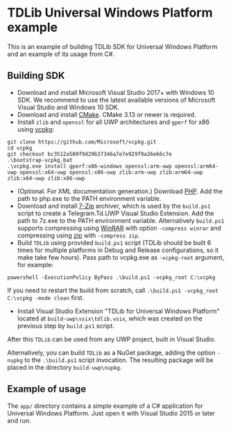 # TDLib Universal Windows Platform example

This is an example of building TDLib SDK for Universal Windows Platform and an example of its usage from C#.

## Building SDK

* Download and install Microsoft Visual Studio 2017+ with Windows 10 SDK. We recommend to use the latest available versions of Microsoft Visual Studio and Windows 10 SDK.
* Download and install [CMake](https://cmake.org/download/). CMake 3.13 or newer is required.
* Install `zlib` and `openssl` for all UWP architectures and `gperf` for x86 using [vcpkg](https://github.com/Microsoft/vcpkg#quick-start):
```
git clone https://github.com/Microsoft/vcpkg.git
cd vcpkg
git checkout bc3512a509f9d29b37346a7e7e929f9a26e66c7e
.\bootstrap-vcpkg.bat
.\vcpkg.exe install gperf:x86-windows openssl:arm-uwp openssl:arm64-uwp openssl:x64-uwp openssl:x86-uwp zlib:arm-uwp zlib:arm64-uwp zlib:x64-uwp zlib:x86-uwp
```
* (Optional. For XML documentation generation.) Download [PHP](https://windows.php.net/download). Add the path to php.exe to the PATH environment variable.
* Download and install [7-Zip](http://www.7-zip.org/download.html) archiver, which is used by the `build.ps1` script to create a Telegram.Td.UWP Visual Studio Extension. Add the path to 7z.exe to the PATH environment variable.
  Alternatively `build.ps1` supports compressing using [WinRAR](https://en.wikipedia.org/wiki/WinRAR) with option `-compress winrar` and compressing using [zip](http://gnuwin32.sourceforge.net/packages/zip.htm) with `-compress zip`.
* Build `TDLib` using provided `build.ps1` script (TDLib should be built 6 times for multiple platforms in Debug and Release configurations, so it make take few hours). Pass path to vcpkg.exe as `-vcpkg-root` argument, for example:
```
powershell -ExecutionPolicy ByPass .\build.ps1 -vcpkg_root C:\vcpkg
```
If you need to restart the build from scratch, call `.\build.ps1 -vcpkg_root C:\vcpkg -mode clean` first.
* Install Visual Studio Extension "TDLib for Universal Windows Platform" located at `build-uwp\vsix\tdlib.vsix`, which was created on the previous step by `build.ps1` script.

After this `TDLib` can be used from any UWP project, built in Visual Studio.

Alternatively, you can build `TDLib` as a NuGet package, adding the option `-nupkg` to the `.\build.ps1` script invocation. The resulting package will be placed in the directory `build-uwp\nupkg`.

## Example of usage

The `app/` directory contains a simple example of a C# application for Universal Windows Platform. Just open it with Visual Studio 2015 or later and run.
